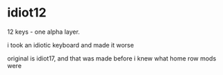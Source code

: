 # idiot12
12 keys - one alpha layer. 

i took an idiotic keyboard and made it worse

original is idiot17, and that was made before i knew what home row mods were
